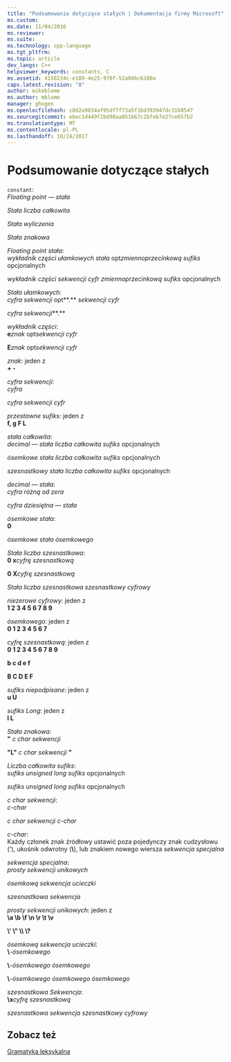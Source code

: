 ```yaml
---
title: "Podsumowanie dotyczące stałych | Dokumentacja firmy Microsoft"
ms.custom: 
ms.date: 11/04/2016
ms.reviewer: 
ms.suite: 
ms.technology: cpp-language
ms.tgt_pltfrm: 
ms.topic: article
dev_langs: C++
helpviewer_keywords: constants, C
ms.assetid: 4158234c-e189-4e25-970f-52a04bc6380a
caps.latest.revision: "8"
author: mikeblome
ms.author: mblome
manager: ghogen
ms.openlocfilehash: c0d2a9034af95df7f73a5f1bd393947dc31b8547
ms.sourcegitcommit: ebec1d449f2bd98aa851667c2bfeb7e27ce657b2
ms.translationtype: MT
ms.contentlocale: pl-PL
ms.lasthandoff: 10/24/2017
---
```

# <a name="summary-of-constants"></a>Podsumowanie dotyczące stałych
`constant`:  
 *Floating point — stała*  
  
 *Stała liczba całkowita*  
  
 *Stała wyliczenia*  
  
 *Stała znakowa*  
  
 *Floating point stała*:  
 *wykładnik części ułamkowych stała* opt*zmiennoprzecinkową sufiks* opcjonalnych  
  
 *wykładnik części sekwencji cyfr zmiennoprzecinkową sufiks* opcjonalnych  
  
 *Stała ułamkowych*:  
 *cyfra sekwencji* opt**.** *sekwencji cyfr*  
  
 *cyfra sekwencji***.**   
  
 *wykładnik części*:  
 **e***znak* opt*sekwencji cyfr*   
  
 **E***znak* opt*sekwencji cyfr*   
  
 *znak*: jeden z  
 **+ -**  
  
 *cyfra sekwencji*:  
 *cyfra*  
  
 *cyfra sekwencji cyfr*  
  
 *przestawne sufiks*: jeden z  
 **f, g F L**  
  
 *stała całkowita*:  
 *decimal — stała liczba całkowita sufiks* opcjonalnych  
  
 *ósemkowe stała liczba całkowita sufiks* opcjonalnych  
  
 *szesnastkowy stała liczba całkowita sufiks* opcjonalnych  
  
 *decimal — stała*:  
 *cyfra różną od zera*  
  
 *cyfra dziesiętna — stała*  
  
 *ósemkowe stała*:  
 **0**  
  
 *ósemkowe stała ósemkowego*  
  
 *Stała liczba szesnastkowa*:  
 **0 x***cyfrę szesnastkową*   
  
 **0 X***cyfrę szesnastkową*   
  
 *Stała liczba szesnastkowa szesnastkowy cyfrowy*  
  
 *niezerowe cyfrowy*: jeden z  
 **1 2 3 4 5 6 7 8 9**  
  
 *ósemkowego*: jeden z  
 **0 1 2 3 4 5 6 7**  
  
 *cyfrę szesnastkową*: jeden z  
 **0 1 2 3 4 5 6 7 8 9**  
  
 **b c d e f**  
  
 **B C D E F**  
  
 *sufiks niepodpisane*: jeden z  
 **u U**  
  
 *sufiks Long*: jeden z  
 **l L**  
  
 *Stała znakowa*:  
 **"** *c char sekwencji*  
  
 **"L"** *c char sekwencji* **"**  
  
 *Liczba całkowita sufiks*:  
 *sufiks unsigned long sufiks* opcjonalnych  
  
 *sufiks unsigned long sufiks* opcjonalnych  
  
 *c char sekwencji*:  
 *c-char*  
  
 *c char sekwencji c-char*  
  
 *c-char*:  
 Każdy członek znak źródłowy ustawić poza pojedynczy znak cudzysłowu ('), ukośnik odwrotny (**\\**), lub znakiem nowego wiersza *sekwencja specjalna*  
  
 *sekwencja specjalna*:  
 *prosty sekwencji unikowych*  
  
 *ósemkową sekwencja ucieczki*  
  
 *szesnastkowa sekwencja*  
  
 *prosty sekwencji unikowych*: jeden z  
 **\a \b \f \n \r \t \v**  
  
 **\\' \\" \\\ \\?**  
  
 *ósemkową sekwencja ucieczki*:  
 **\\***-ósemkowego*  
  
 **\\***-ósemkowego ósemkowego*  
  
 **\\***-ósemkowego ósemkowego ósemkowego*  
  
 *szesnastkowa Sekwencja*:  
 **\x***cyfrę szesnastkową*   
  
 *szesnastkowa sekwencja szesnastkowy cyfrowy*  
  
## <a name="see-also"></a>Zobacz też  
 [Gramatyka leksykalna](../c-language/lexical-grammar.md)